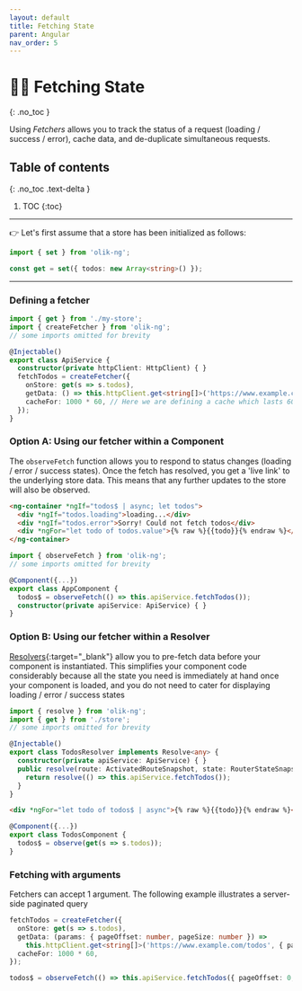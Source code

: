 ```yaml
---
layout: default
title: Fetching State
parent: Angular
nav_order: 5
---
```


# 🐕‍🦺 Fetching State
{: .no_toc }

Using *Fetchers* allows you to track the status of a request (loading / success / error), cache data, and de-duplicate simultaneous requests.

## Table of contents
{: .no_toc .text-delta }

1. TOC
{:toc}


---
👉 Let's first assume that a store has been initialized as follows:
```ts
import { set } from 'olik-ng';

const get = set({ todos: new Array<string>() }); 
```
---

### **Defining** a fetcher
```ts
import { get } from './my-store';
import { createFetcher } from 'olik-ng';
// some imports omitted for brevity

@Injectable()
export class ApiService {
  constructor(private httpClient: HttpClient) { }
  fetchTodos = createFetcher({
    onStore: get(s => s.todos),
    getData: () => this.httpClient.get<string[]>('https://www.example.com/todos'),
    cacheFor: 1000 * 60, // Here we are defining a cache which lasts 60 seconds
  });
}
```

### Option A: Using our fetcher within a **Component**
The `observeFetch` function allows you to respond to status changes (loading / error / success states).
Once the fetch has resolved, you get a 'live link' to the underlying store data. This means that any further updates to the store will also be observed.
```html
<ng-container *ngIf="todos$ | async; let todos">
  <div *ngIf="todos.loading">loading...</div>
  <div *ngIf="todos.error">Sorry! Could not fetch todos</div>
  <div *ngFor="let todo of todos.value">{% raw %}{{todo}}{% endraw %}</div>
</ng-container>
```
```ts
import { observeFetch } from 'olik-ng';
// some imports omitted for brevity

@Component({...})
export class AppComponent {
  todos$ = observeFetch(() => this.apiService.fetchTodos());
  constructor(private apiService: ApiService) { }
}
```

### Option B: Using our fetcher within a **Resolver**
[Resolvers](https://angular.io/api/router/Resolve){:target="_blank"} allow you to pre-fetch data before your component is instantiated. This simplifies your component code considerably because all the state you need is immediately at hand once your component is loaded, and you do not need to cater for displaying loading / error / success states
```ts
import { resolve } from 'olik-ng';
import { get } from './store';
// some imports omitted for brevity

@Injectable()
export class TodosResolver implements Resolve<any> {
  constructor(private apiService: ApiService) { }
  public resolve(route: ActivatedRouteSnapshot, state: RouterStateSnapshot) {
    return resolve(() => this.apiService.fetchTodos());
  }
}
```
```html
<div *ngFor="let todo of todos$ | async">{% raw %}{{todo}}{% endraw %}</div>
```
```ts
@Component({...})
export class TodosComponent {
  todos$ = observe(get(s => s.todos));
}
```

### Fetching with **arguments**
Fetchers can accept 1 argument. The following example illustrates a server-side paginated query
```ts
fetchTodos = createFetcher({
  onStore: get(s => s.todos),
  getData: (params: { pageOffset: number, pageSize: number }) =>
    this.httpClient.get<string[]>('https://www.example.com/todos', { params }),
  cacheFor: 1000 * 60,
});
```
```ts
todos$ = observeFetch(() => this.apiService.fetchTodos({ pageOffset: 0, pageSize: 10 }));
```

